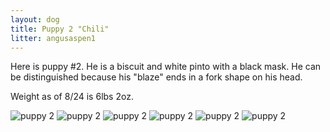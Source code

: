 ```yaml
---
layout: dog
title: Puppy 2 "Chili"
litter: angusaspen1
---
```


Here is puppy #2. He is a biscuit and white pinto with a black mask. He can be distinguished because his "blaze" ends in a fork shape on his head.

Weight as of 8/24 is 6lbs 2oz.

![puppy 2](http://farm4.staticflickr.com/3903/14984501922_9c65be5769_z_d.jpg)
![puppy 2](http://farm6.staticflickr.com/5576/14798369537_ed87029b92_z_d.jpg)
![puppy 2](http://farm6.staticflickr.com/5577/14981803111_8aecb19511_z_d.jpg)
![puppy 2](http://farm6.staticflickr.com/5588/14798225240_df8ca14dc2_z_d.jpg)
![puppy 2](http://farm4.staticflickr.com/3874/14984877505_79bf913dfe_z_d.jpg)
![puppy 2](http://farm6.staticflickr.com/5568/14798263628_08990e960b_z_d.jpg)
